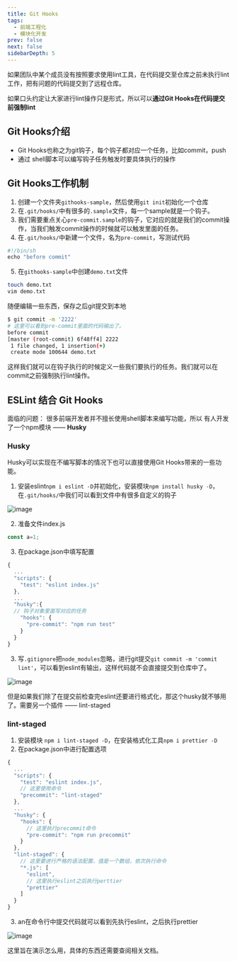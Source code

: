 ```yaml
---
title: Git Hooks
tags: 
  - 前端工程化
  - 模块化开发
prev: false
next: false
sidebarDepth: 5
---
```


如果团队中某个成员没有按照要求使用lint工具，在代码提交至仓库之前未执行lint工作，把有问题的代码提交到了远程仓库。

如果口头约定让大家进行lint操作只是形式，所以可以**通过Git Hooks在代码提交前强制lint**

## Git Hooks介绍
- Git Hooks也称之为git钩子，每个钩子都对应一个任务，比如commit，push
- 通过 shell脚本可以编写钩子任务触发时要具体执行的操作

## Git Hooks工作机制
1. 创建一个文件夹`githooks-sample`，然后使用`git init`初始化一个仓库
2. 在`.git/hooks/`中有很多的`.sample`文件，每一个sample就是一个钩子。
3. 我们需要重点关心`pre-commit.sample`的钩子，它对应的就是我们的commit操作，当我们触发commit操作的时候就可以触发里面的任务。
4. 在`.git/hooks/`中新建一个文件，名为`pre-commit`，写测试代码

```js
#!/bin/sh
echo "before commit"
```
5. 在`githooks-sample`中创建`demo.txt`文件

```bash
touch demo.txt
vim demo.txt
```
随便编辑一些东西，保存之后git提交到本地
```bash
$ git commit -m '2222'
# 这里可以看到pre-commit里面的代码输出了。
before commit
[master (root-commit) 6f48ff4] 2222
 1 file changed, 1 insertion(+)
 create mode 100644 demo.txt

```
这样我们就可以在钩子执行的时候定义一些我们要执行的任务。我们就可以在commit之前强制执行lint操作。

## ESLint 结合 Git Hooks
面临的问题：
很多前端开发者并不擅长使用shell脚本来编写功能，所以 有人开发了一个npm模块 —— **Husky**
### Husky
Husky可以实现在不编写脚本的情况下也可以直接使用Git Hooks带来的一些功能。

1. 安装eslint`npm i eslint -D`并初始化，安装模块`npm install husky -D`，在`.git/hooks/`中我们可以看到文件中有很多自定义的钩子

![image](~@public/assets/images/program/modules/githooks1.png)

2. 准备文件index.js

```js
const a=1;
```
3. 在package.json中填写配置

```js
{
  ...
  "scripts": {
    "test": "eslint index.js"
  },
  ...
  "husky":{
  // 钩子对象里面写对应的任务
    "hooks": {
      "pre-commit": "npm run test"
    }
  }
}

```
3. 写`.gitignore`把`node_modules`忽略，进行git提交`git commit -m 'commit lint'`，可以看到eslint有输出，这样代码就不会直接提交到仓库中了。


![image](~@public/assets/images/program/modules/githooks2.png)

但是如果我们除了在提交前检查完eslint还要进行格式化，那这个husky就不够用了。需要另一个插件 —— lint-staged
### lint-staged

1. 安装模块 `npm i lint-staged -D`，在安装格式化工具`npm i prettier -D`
2. 在package.json中进行配置选项

```js
{
  ...
  "scripts": {
    "test": "eslint index.js",
    // 这里使用命令
    "precommit": "lint-staged"
  },
  ...
  "husky": {
    "hooks": {
      // 这里执行precommit命令
      "pre-commit": "npm run precommit"
    }
  },
  "lint-staged": {
    // 这里要进行严格的语法配置，值是一个数组，依次执行命令
    "*.js": [
      "eslint",
      // 这里执行eslint之后执行perttier
      "prettier"
    ]
  }
}

```

3. an在命令行中提交代码就可以看到先执行eslint，之后执行prettier

![image](~@public/assets/images/program/modules/githooks3.png)

这里旨在演示怎么用，具体的东西还需要查阅相关文档。